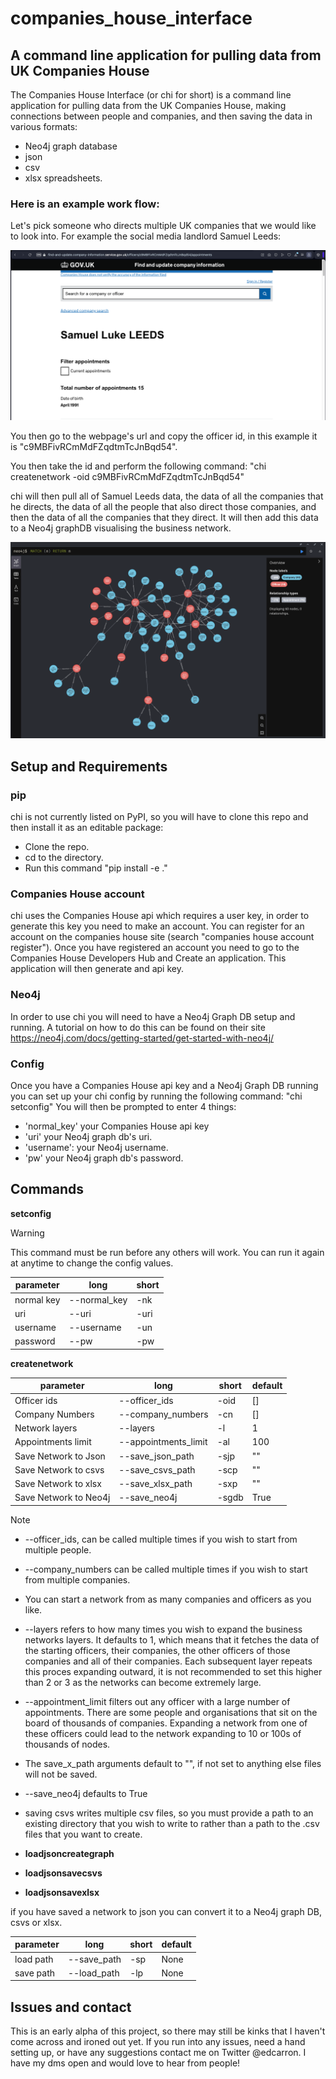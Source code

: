 # companies_house_interface
## A command line application for pulling data from UK Companies House

The Companies House Interface (or chi for short) is a command line application for
pulling data from the UK Companies House, making connections between people and companies,
and then saving the data in various formats:
- Neo4j graph database
- json
- csv
- xlsx spreadsheets.

### Here is an example work flow:

Let's pick someone who directs multiple UK companies that we would like to look into.
For example the social media landlord Samuel Leeds:

![A screenshot of Samuel Leeds Companies House profile](/imgs/companies_house.png)

You then go to the webpage's url and copy the officer id, in this example it is
"c9MBFivRCmMdFZqdtmTcJnBqd54".

You then take the id and perform the following command:
"chi createnetwork -oid c9MBFivRCmMdFZqdtmTcJnBqd54"

chi will then pull all of Samuel Leeds data, the data of all the companies that he directs,
the data of all the people that also direct those companies, and then the data of all
the companies that they direct. It will then add this data to a Neo4j graphDB
visualising the business network.

![A screenshot of a Neo4j GraphDB visualising Samuel Leeds' business network](/imgs/graph_example.png)


## Setup and Requirements

### pip
chi is not currently listed on PyPI, so you will have to clone this repo and then install it as an editable package:
- Clone the repo.
- cd to the directory.
- Run this command "pip install -e ."

### Companies House account
chi uses the Companies House api which requires a user key, in order to generate this key you need to make an account.
You can register for an account on the companies house site (search "companies house account register").
Once you have registered an account you need to go to the Companies House Developers Hub and Create an application.
This application will then generate and api key.

### Neo4j
In order to use chi you will need to have a Neo4j Graph DB setup and running. A tutorial on how to do this can be found
on their site https://neo4j.com/docs/getting-started/get-started-with-neo4j/

### Config

Once you have a Companies House api key and a Neo4j Graph DB running you can set up your chi config by running the
following command:
"chi setconfig"
You will then be prompted to enter 4 things:
- 'normal_key' your Companies House api key 
- 'uri' your Neo4j graph db's uri.
- 'username': your Neo4j username.
- 'pw' your Neo4j graph db's password.

## Commands

**setconfig**
> [!WARNING]
> This command must be run before any others will work. You can run it again at anytime to change the config values.

| parameter  | long         | short |
|------------|--------------|-------|
| normal key | --normal_key | -nk   | 
| uri        | --uri        | -uri  |
| username   | --username   | -un   |
| password   | --pw         | -pw   |


**createnetwork**

| parameter             | long                 | short | default |
|-----------------------|----------------------|-------|---------|
| Officer ids           | --officer_ids        | -oid  | []      | 
| Company Numbers       | --company_numbers    | -cn   | []      |
| Network layers        | --layers             | -l    | 1       |
| Appointments limit    | --appointments_limit | -al   | 100     |
| Save Network to Json  | --save_json_path     | -sjp  | ""      |
| Save Network to csvs  | --save_csvs_path     | -scp  | ""      |
| Save Network to xlsx  | --save_xlsx_path     | -sxp  | ""      |
| Save Network to Neo4j | --save_neo4j         | -sgdb | True    |

> [!NOTE]
- --officer_ids, can be called multiple times if you wish to start from multiple people.
- --company_numbers can be called multiple times if you wish to start from multiple companies.
- You can start a network from as many companies and officers as you like.
- --layers refers to how many times you wish to expand the business networks layers. It defaults to 1, which means that
 it fetches the data of the starting officers, their companies, the other officers of those companies and all of their 
 companies. Each subsequent layer repeats this proces expanding outward, it is not recommended to set this higher than
 2 or 3 as the networks can become extremely large.
- --appointment_limit filters out any officer with a large number of appointments. There are some people and organisations
 that sit on the board of thousands of companies. Expanding a network from one of these officers could lead to the network 
 expanding to 10 or 100s of thousands of nodes.
- The save_x_path arguments default to "", if not set to anything else files will not be saved.
- --save_neo4j defaults to True
- saving csvs writes multiple csv files, so you must provide a path to an existing directory that you wish to write to 
 rather than a path to the .csv files that you want to create.


- **loadjsoncreategraph**
- **loadjsonsavecsvs**
- **loadjsonsavexlsx**

if you have saved a network to json you can convert it to a Neo4j graph DB, csvs or xlsx.

| parameter | long        | short | default |
|-----------|-------------|-------|---------|
| load path | --save_path | -sp   | None    |
| save path | --load_path | -lp   | None    |


## Issues and contact

This is an early alpha of this project, so there may still be kinks that I haven't come across and ironed out yet. If
you run into any issues, need a hand setting up, or have any suggestions contact me on Twitter @edcarron. I have my dms
open and would love to hear from people!